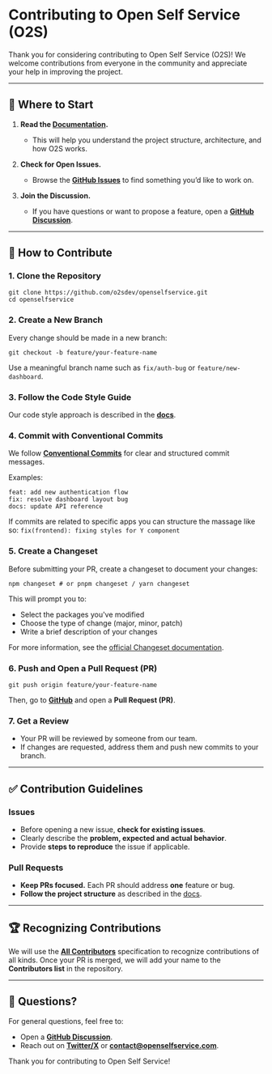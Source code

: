 # Contributing to Open Self Service (O2S)

Thank you for considering contributing to Open Self Service (O2S)!
We welcome contributions from everyone in the community and appreciate your help in improving the project.

---

## 📌 Where to Start

1. **Read the [Documentation](https://www.openselfservice.com/docs/).**

    - This will help you understand the project structure, architecture, and how O2S works.

2. **Check for Open Issues.**

    - Browse the **[GitHub Issues](https://github.com/o2sdev/openselfservice/issues)** to find something you’d like to work on.

3. **Join the Discussion.**
    - If you have questions or want to propose a feature, open a **[GitHub Discussion](https://github.com/o2sdev/openselfservice/discussions)**.

---

## 🔧 How to Contribute

### 1. Clone the Repository

```
git clone https://github.com/o2sdev/openselfservice.git
cd openselfservice
```

### 2. Create a New Branch

Every change should be made in a new branch:

```
git checkout -b feature/your-feature-name
```

Use a meaningful branch name such as `fix/auth-bug` or `feature/new-dashboard`.

### 3. Follow the Code Style Guide

Our code style approach is described in the **[docs](https://www.openselfservice.com/docs/guides/code-style)**.

### 4. Commit with Conventional Commits

We follow **[Conventional Commits](https://www.conventionalcommits.org/en/v1.0.0/)** for clear and structured commit messages.

Examples:

```
feat: add new authentication flow
fix: resolve dashboard layout bug
docs: update API reference
```

If commits are related to specific apps you can structure the massage like so: `fix(frontend): fixing styles for Y component`

### 5. Create a Changeset

Before submitting your PR, create a changeset to document your changes:

```
npm changeset # or pnpm changeset / yarn changeset
```

This will prompt you to:

- Select the packages you've modified
- Choose the type of change (major, minor, patch)
- Write a brief description of your changes

For more information, see the [official Changeset documentation](https://github.com/changesets/changesets/blob/main/docs/intro-to-using-changesets.md).

### 6. Push and Open a Pull Request (PR)

```
git push origin feature/your-feature-name
```

Then, go to **[GitHub](https://github.com/o2sdev/openselfservice)** and open a **Pull Request (PR)**.

### 7. Get a Review

- Your PR will be reviewed by someone from our team.
- If changes are requested, address them and push new commits to your branch.

---

## ✅ Contribution Guidelines

### Issues

- Before opening a new issue, **check for existing issues**.
- Clearly describe the **problem, expected and actual behavior**.
- Provide **steps to reproduce** the issue if applicable.

### Pull Requests

- **Keep PRs focused.** Each PR should address **one** feature or bug.
- **Follow the project structure** as described in the [docs](https://www.openselfservice.com/docs/project-structure).

---

## 🏆 Recognizing Contributions

We will use the **[All Contributors](https://allcontributors.org/)** specification to recognize contributions of all kinds.
Once your PR is merged, we will add your name to the **Contributors list** in the repository.

---

## 📩 Questions?

For general questions, feel free to:

- Open a **[GitHub Discussion](https://github.com/o2sdev/openselfservice/discussions)**.
- Reach out on **[Twitter/X](https://twitter.com/openselfservice)** or **[contact@openselfservice.com](mailto:contact@openselfservice.com)**.

Thank you for contributing to Open Self Service!

